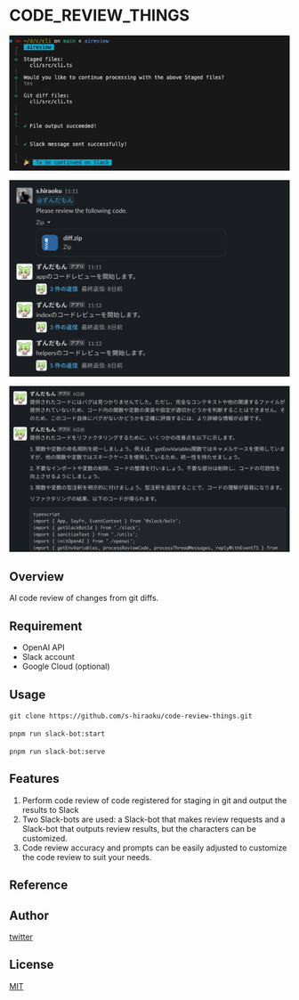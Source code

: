 # CODE_REVIEW_THINGS

![png](https://raw.githubusercontent.com/s-hiraoku/code-review-things/main/.github/image.png)

![png](https://raw.githubusercontent.com/s-hiraoku/code-review-things/main/.github/slack-top.png)

![png](https://raw.githubusercontent.com/s-hiraoku/code-review-things/main/.github/slack-thread.png)

## Overview

AI code review of changes from git diffs.

## Requirement

- OpenAI API
- Slack account
- Google Cloud (optional)

## Usage

```
git clone https://github.com/s-hiraoku/code-review-things.git

pnpm run slack-bot:start

pnpm run slack-bot:serve

```

## Features

1. Perform code review of code registered for staging in git and output the results to Slack
2. Two Slack-bots are used: a Slack-bot that makes review requests and a Slack-bot that outputs review results, but the characters can be customized.
3. Code review accuracy and prompts can be easily adjusted to customize the code review to suit your needs.

## Reference

## Author

[twitter](https://twitter.com/2020_hira)

## License

[MIT](https://github.com/kotabrog/ft_mini_ls/blob/main/LICENSE)
